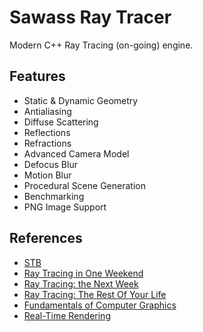 # Sawass Ray Tracer

Modern C++ Ray Tracing (on-going) engine.

## Features

* Static & Dynamic Geometry
* Antialiasing
* Diffuse Scattering
* Reflections
* Refractions
* Advanced Camera Model
* Defocus Blur
* Motion Blur
* Procedural Scene Generation
* Benchmarking
* PNG Image Support

## References

* [STB](https://github.com/nothings/stb)
* [Ray Tracing in One Weekend](https://www.amazon.com/Ray-Tracing-Weekend-Minibooks-Book-ebook/dp/B01B5AODD8)
* [Ray Tracing: the Next Week](https://www.amazon.com/gp/product/B01CO7PQ8C/ref=series_rw_dp_sw)
* [Ray Tracing: The Rest Of Your Life](https://www.amazon.com/gp/product/B01DN58P8C/ref=series_rw_dp_sw)
* [Fundamentals of Computer Graphics](https://www.amazon.com/Fundamentals-Computer-Graphics-Fourth-Marschner/dp/1482229390/ref=pd_lpo_sbs_14_t_0?_encoding=UTF8&psc=1&refRID=MJ8JKQAG9T8DVEQGBB8C)
* [Real-Time Rendering](http://www.realtimerendering.com/)
